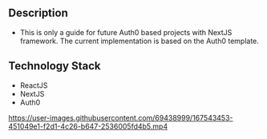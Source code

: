 ## Description
- This is only a guide for future Auth0 based projects with NextJS framework. The current implementation is based on the Auth0 template.

## Technology Stack
- ReactJS
- NextJS
- Auth0

https://user-images.githubusercontent.com/69438999/167543453-451049e1-f2d1-4c26-b647-2536005fd4b5.mp4
